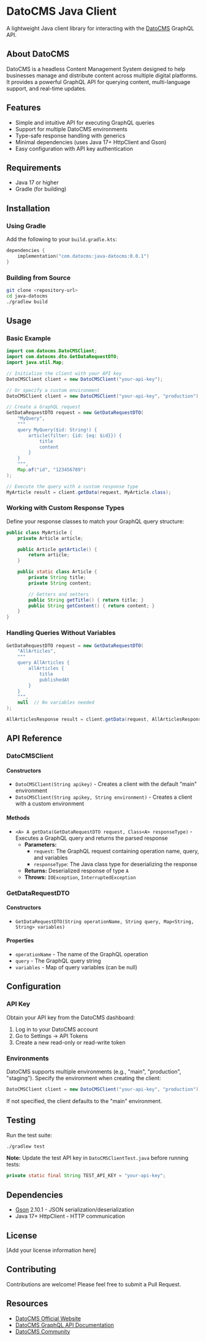 # DatoCMS Java Client

A lightweight Java client library for interacting with the [DatoCMS](https://www.datocms.com/) GraphQL API.

## About DatoCMS

DatoCMS is a headless Content Management System designed to help businesses manage and distribute content across multiple digital platforms. It provides a powerful GraphQL API for querying content, multi-language support, and real-time updates.

## Features

- Simple and intuitive API for executing GraphQL queries
- Support for multiple DatoCMS environments
- Type-safe response handling with generics
- Minimal dependencies (uses Java 17+ HttpClient and Gson)
- Easy configuration with API key authentication

## Requirements

- Java 17 or higher
- Gradle (for building)

## Installation

### Using Gradle

Add the following to your `build.gradle.kts`:

```kotlin
dependencies {
    implementation("com.datocms:java-datocms:0.0.1")
}
```

### Building from Source

```bash
git clone <repository-url>
cd java-datocms
./gradlew build
```

## Usage

### Basic Example

```java
import com.datocms.DatoCMSClient;
import com.datocms.dto.GetDataRequestDTO;
import java.util.Map;

// Initialize the client with your API key
DatoCMSClient client = new DatoCMSClient("your-api-key");

// Or specify a custom environment
DatoCMSClient client = new DatoCMSClient("your-api-key", "production");

// Create a GraphQL request
GetDataRequestDTO request = new GetDataRequestDTO(
    "MyQuery",
    """
    query MyQuery($id: String!) {
        article(filter: {id: {eq: $id}}) {
            title
            content
        }
    }
    """,
    Map.of("id", "123456789")
);

// Execute the query with a custom response type
MyArticle result = client.getData(request, MyArticle.class);
```

### Working with Custom Response Types

Define your response classes to match your GraphQL query structure:

```java
public class MyArticle {
    private Article article;

    public Article getArticle() {
        return article;
    }

    public static class Article {
        private String title;
        private String content;

        // Getters and setters
        public String getTitle() { return title; }
        public String getContent() { return content; }
    }
}
```

### Handling Queries Without Variables

```java
GetDataRequestDTO request = new GetDataRequestDTO(
    "AllArticles",
    """
    query AllArticles {
        allArticles {
            title
            publishedAt
        }
    }
    """,
    null  // No variables needed
);

AllArticlesResponse result = client.getData(request, AllArticlesResponse.class);
```

## API Reference

### DatoCMSClient

#### Constructors

- `DatoCMSClient(String apikey)` - Creates a client with the default "main" environment
- `DatoCMSClient(String apikey, String environment)` - Creates a client with a custom environment

#### Methods

- `<A> A getData(GetDataRequestDTO request, Class<A> responseType)` - Executes a GraphQL query and returns the parsed response
  - **Parameters:**
    - `request`: The GraphQL request containing operation name, query, and variables
    - `responseType`: The Java class type for deserializing the response
  - **Returns:** Deserialized response of type `A`
  - **Throws:** `IOException`, `InterruptedException`

### GetDataRequestDTO

#### Constructors

- `GetDataRequestDTO(String operationName, String query, Map<String, String> variables)`

#### Properties

- `operationName` - The name of the GraphQL operation
- `query` - The GraphQL query string
- `variables` - Map of query variables (can be null)

## Configuration

### API Key

Obtain your API key from the DatoCMS dashboard:
1. Log in to your DatoCMS account
2. Go to Settings → API Tokens
3. Create a new read-only or read-write token

### Environments

DatoCMS supports multiple environments (e.g., "main", "production", "staging"). Specify the environment when creating the client:

```java
DatoCMSClient client = new DatoCMSClient("your-api-key", "production");
```

If not specified, the client defaults to the "main" environment.

## Testing

Run the test suite:

```bash
./gradlew test
```

**Note:** Update the test API key in `DatoCMSClientTest.java` before running tests:

```java
private static final String TEST_API_KEY = "your-api-key";
```

## Dependencies

- [Gson](https://github.com/google/gson) 2.10.1 - JSON serialization/deserialization
- Java 17+ HttpClient - HTTP communication

## License

[Add your license information here]

## Contributing

Contributions are welcome! Please feel free to submit a Pull Request.

## Resources

- [DatoCMS Official Website](https://www.datocms.com/)
- [DatoCMS GraphQL API Documentation](https://www.datocms.com/docs/content-delivery-api)
- [DatoCMS Community](https://community.datocms.com/)